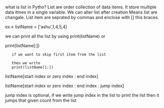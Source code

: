 what is list in Pytho?
 List are order collection of data items. It store multiple data itmes in a single variable.
 We can alter list after creation Means list are changale.
 List item are seprated by commas and enclose with [] this braces.

 ex-> listName = ['ashu',1,4,5,4]

 we can print all the list by using
 print(listName)   or

 print(listName[:])
       
       if we want to skip first item from the list

       then we write 
       print(listName[1:])
       
listName[start index or zero index : end index]

listName[start index or zero index : end index : jump index]

jump index is optional, if we write jump index in the list to print the list 
  then it jumps that given count from the list